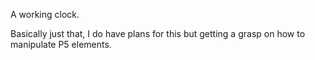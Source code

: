 A working clock.

Basically just that, I do have plans for this but getting a grasp on how to manipulate P5 elements.

